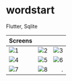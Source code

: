 # wordstart

Flutter, Sqlite


| Screens |  |  |
| :---         |     :---:      |          ---: |
| ![1](https://user-images.githubusercontent.com/31903339/199722296-41e8eefe-8748-48e7-abab-bdb959ed04e3.jpeg)   | ![2](https://user-images.githubusercontent.com/31903339/199722316-3bd6906a-20b0-42db-ab54-259de4bb18ec.jpeg)     | ![3](https://user-images.githubusercontent.com/31903339/199722321-fcc96746-8f38-41f1-bce6-b6b45b9b6c34.jpeg)    |
| ![4](https://user-images.githubusercontent.com/31903339/199722329-143e7f0b-290f-4f96-83ef-0dee41447a5a.jpeg)     | ![5](https://user-images.githubusercontent.com/31903339/199722337-21efce5a-b091-4784-bef5-20d40665b5f4.jpeg)       | ![6](https://user-images.githubusercontent.com/31903339/199722339-bc5ef567-addf-472b-b221-edc3525dd4ee.jpeg)      |
| ![7](https://user-images.githubusercontent.com/31903339/199722341-56e996ec-20f4-4077-96aa-90dda6cdc73f.jpeg)    | ![8](https://user-images.githubusercontent.com/31903339/199722335-760cc684-8594-4b8f-9938-37596c568108.jpeg)      | .    |
